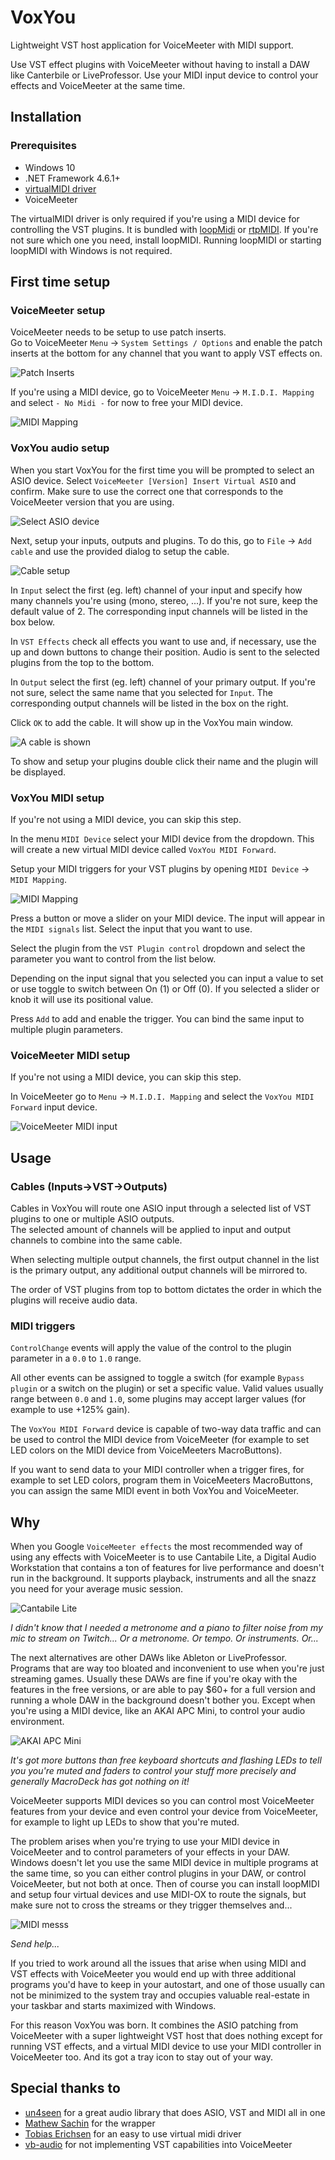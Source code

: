 # VoxYou

Lightweight VST host application for VoiceMeeter with MIDI support.

Use VST effect plugins with VoiceMeeter without having to install a DAW like Canterbile or LiveProfessor. Use your MIDI input device to control your effects and VoiceMeeter at the same time.

## Installation

### Prerequisites

- Windows 10
- .NET Framework 4.6.1+
- [virtualMIDI driver](http://www.tobias-erichsen.de/software/virtualmidi.html)
- VoiceMeeter

The virtualMIDI driver is only required if you're using a MIDI device for controlling the VST plugins. It is bundled with [loopMidi](http://www.tobias-erichsen.de/software/loopmidi.html) or [rtpMIDI](http://www.tobias-erichsen.de/software/rtpmidi.html). If you're not sure which one you need, install loopMIDI. Running loopMIDI or starting loopMIDI with Windows is not required.

## First time setup

### VoiceMeeter setup

VoiceMeeter needs to be setup to use patch inserts.  
Go to VoiceMeeter `Menu` -> `System Settings / Options` and enable the patch inserts at the bottom for any channel that you want to apply VST effects on.

![Patch Inserts](https://i.imgur.com/fnyzcPx.png)

If you're using a MIDI device, go to VoiceMeeter `Menu` -> `M.I.D.I. Mapping` and select `- No Midi -` for now to free your MIDI device.

![MIDI Mapping](https://i.imgur.com/8EspBT4.png)

### VoxYou audio setup

When you start VoxYou for the first time you will be prompted to select an ASIO device. Select `VoiceMeeter [Version] Insert Virtual ASIO` and confirm. Make sure to use the correct one that corresponds to the VoiceMeeter version that you are using.

![Select ASIO device](https://i.imgur.com/w3vDD25.png)

Next, setup your inputs, outputs and plugins. To do this, go to `File` -> `Add cable` and use the provided dialog to setup the cable.

![Cable setup](https://i.imgur.com/Jxp9p9U.png)

In `Input` select the first (eg. left) channel of your input and specify how many channels you're using (mono, stereo, ...). If you're not sure, keep the default value of 2. The corresponding input channels will be listed in the box below.

In `VST Effects` check all effects you want to use and, if necessary, use the up and down buttons to change their position. Audio is sent to the selected plugins from the top to the bottom.

In `Output` select the first (eg. left) channel of your primary output. If you're not sure, select the same name that you selected for `Input`. The corresponding output channels will be listed in the box on the right.

Click `OK` to add the cable. It will show up in the VoxYou main window.

![A cable is shown](https://i.imgur.com/yOVVDEA.png)

To show and setup your plugins double click their name and the plugin will be displayed.

### VoxYou MIDI setup

If you're not using a MIDI device, you can skip this step.

In the menu `MIDI Device` select your MIDI device from the dropdown. This will create a new virtual MIDI device called `VoxYou MIDI Forward`.

Setup your MIDI triggers for your VST plugins by opening `MIDI Device` -> `MIDI Mapping`.

![MIDI Mapping](https://i.imgur.com/Gv1EKiy.png)

Press a button or move a slider on your MIDI device. The input will appear in the `MIDI signals` list. Select the input that you want to use.

Select the plugin from the `VST Plugin control` dropdown and select the parameter you want to control from the list below.

Depending on the input signal that you selected you can input a value to set or use toggle to switch between On (1) or Off (0). If you selected a slider or knob it will use its positional value.

Press `Add` to add and enable the trigger. You can bind the same input to multiple plugin parameters.

### VoiceMeeter MIDI setup

If you're not using a MIDI device, you can skip this step.

In VoiceMeeter go to `Menu` -> `M.I.D.I. Mapping` and select the `VoxYou MIDI Forward` input device.

![VoiceMeeter MIDI input](https://i.imgur.com/fljk55G.png)

## Usage

### Cables (Inputs->VST->Outputs)

Cables in VoxYou will route one ASIO input through a selected list of VST plugins to one or multiple ASIO outputs.  
The selected amount of channels will be applied to input and output channels to combine into the same cable.

When selecting multiple output channels, the first output channel in the list is the primary output, any additional output channels will be mirrored to.

The order of VST plugins from top to bottom dictates the order in which the plugins will receive audio data.

### MIDI triggers

`ControlChange` events will apply the value of the control to the plugin parameter in a `0.0` to `1.0` range.

All other events can be assigned to toggle a switch (for example `Bypass plugin` or a switch on the plugin) or set a specific value. Valid values usually range between `0.0` and `1.0`, some plugins may accept larger values (for example to use +125% gain).

The `VoxYou MIDI Forward` device is capable of two-way data traffic and can be used to control the MIDI device from VoiceMeeter (for example to set LED colors on the MIDI device from VoiceMeeters MacroButtons).

If you want to send data to your MIDI controller when a trigger fires, for example to set LED colors, program them in VoiceMeeters MacroButtons, you can assign the same MIDI event in both VoxYou and VoiceMeeter.

## Why

When you Google `VoiceMeeter effects` the most recommended way of using any effects with VoiceMeeter is to use Cantabile Lite, a Digital Audio Workstation that contains a ton of features for live performance and doesn't run in the background. It supports playback, instruments and all the snazz you need for your average music session.

![Cantabile Lite](https://i.imgur.com/goiIO8x.png)

*I didn't know that I needed a metronome and a piano to filter noise from my mic to stream on Twitch... Or a metronome. Or tempo. Or instruments. Or...*

The next alternatives are other DAWs like Ableton or LiveProfessor. Programs that are way too bloated and inconvenient to use when you're just streaming games. Usually these DAWs are fine if you're okay with the features in the free versions, or are able to pay $60+ for a full version and running a whole DAW in the background doesn't bother you. Except when you're using a MIDI device, like an AKAI APC Mini, to control your audio environment.

![AKAI APC Mini](https://i.imgur.com/i5QRDMB.jpg)

*It's got more buttons than free keyboard shortcuts and flashing LEDs to tell you you're muted and faders to control your stuff more precisely and generally MacroDeck has got nothing on it!*

VoiceMeeter supports MIDI devices so you can control most VoiceMeeter features from your device and even control your device from VoiceMeeter, for example to light up LEDs to show that you're muted.

The problem arises when you're trying to use your MIDI device in VoiceMeeter and to control parameters of your effects in your DAW. Windows doesn't let you use the same MIDI device in multiple programs at the same time, so you can either control plugins in your DAW, or control VoiceMeeter, but not both at once. Then of course you can install loopMIDI and setup four virtual devices and use MIDI-OX to route the signals, but make sure not to cross the streams or they trigger themselves and...

![MIDI messs](https://i.imgur.com/VB8MOe8.png)

*Send help...*

If you tried to work around all the issues that arise when using MIDI and VST effects with VoiceMeeter you would end up with three additional programs you'd have to keep in your autostart, and one of those usually can not be minimized to the system tray and occupies valuable real-estate in your taskbar and starts maximized with Windows.

For this reason VoxYou was born. It combines the ASIO patching from VoiceMeeter with a super lightweight VST host that does nothing except for running VST effects, and a virtual MIDI device to use your MIDI controller in VoiceMeeter too. And its got a tray icon to stay out of your way.

## Special thanks to

- [un4seen](http://www.un4seen.com/) for a great audio library that does ASIO, VST and MIDI all in one
- [Mathew Sachin](https://github.com/MathewSachin) for the wrapper
- [Tobias Erichsen](http://www.tobias-erichsen.de/software/virtualmidi.html) for an easy to use virtual midi driver
- [vb-audio](https://www.vb-audio.com/Voicemeeter/) for not implementing VST capabilities into VoiceMeeter
